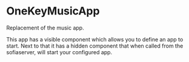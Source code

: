 # OneKeyMusicApp

Replacement of the music app.

This app has a visible component which allows you to define an app to start.
Next to that it has a hidden component that when called from the sofiaserver, will start your configured app.
